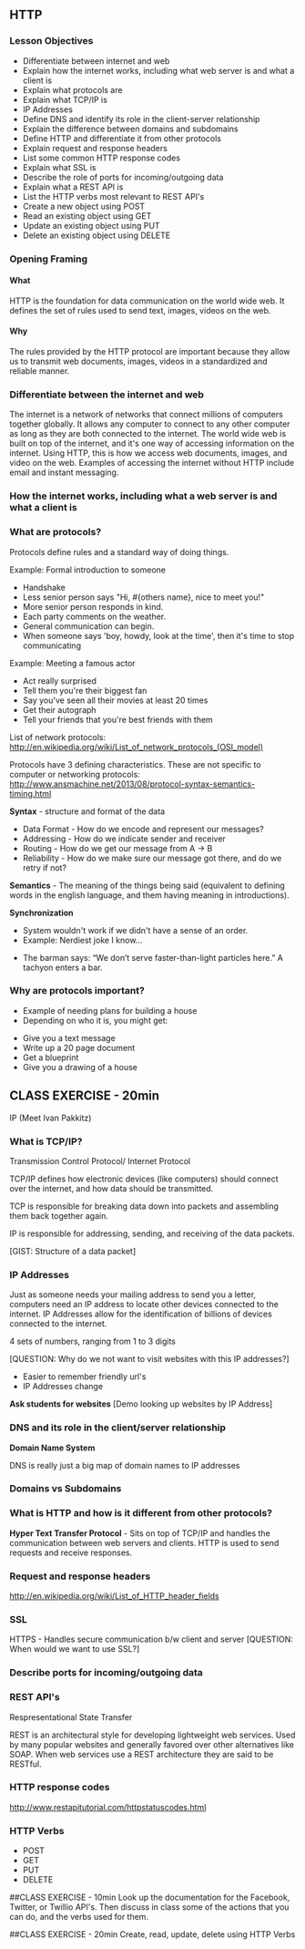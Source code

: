 ## HTTP

### Lesson Objectives

* Differentiate between internet and web
* Explain how the internet works, including what web server is and what a client is
* Explain what protocols are
* Explain what TCP/IP is
* IP Addresses
* Define DNS and identify its role in the client-server relationship
* Explain the difference between domains and subdomains
* Define HTTP and differentiate it from other protocols
* Explain request and response headers
* List some common HTTP response codes
* Explain what SSL is
* Describe the role of ports for incoming/outgoing data
* Explain what a REST API is
* List the HTTP verbs most relevant to REST API's
* Create a new object using POST
* Read an existing object using GET
* Update an existing object using PUT
* Delete an existing object using DELETE

### Opening Framing
#### What

HTTP is the foundation for data communication on the world wide web. It defines the set of rules used to send text, images, videos on the web.

#### Why

The rules provided by the HTTP protocol are important because they allow us to transmit web documents, images, videos in a standardized and reliable manner. 

### Differentiate between the internet and web

The internet is a network of networks that connect millions of computers together globally. It allows any computer to connect to any other computer as long as they are both connected to the internet. The world wide web is built on top of the internet, and it's one way of accessing information on the internet. Using HTTP, this is how we access web documents, images, and video on the web. Examples of accessing the internet without HTTP include email and instant messaging.

### How the internet works, including what a web server is and what a client is

### What are protocols?

Protocols define rules and a standard way of doing things. 

Example: 
Formal introduction to someone

- Handshake
- Less senior person says "Hi, #{others name}, nice to meet you!"
- More senior person responds in kind.
- Each party comments on the weather.
- General communication can begin.
- When someone says 'boy, howdy, look at the time', then it's time to stop communicating

Example: 
Meeting a famous actor 

- Act really surprised
- Tell them you're their biggest fan
- Say you've seen all their movies at least 20 times
- Get their autograph
- Tell your friends that you're best friends with them

List of network protocols:
http://en.wikipedia.org/wiki/List_of_network_protocols_(OSI_model)

Protocols have 3 defining characteristics. These are not specific to computer or networking protocols:
http://www.ansmachine.net/2013/08/protocol-syntax-semantics-timing.html

**Syntax** - structure and format of the data
 * Data Format - How do we encode and represent our messages?
 * Addressing - How do we indicate sender and receiver
 * Routing - How do we get our message from A -> B
 * Reliability - How do we make sure our message got there, and do we retry if not?

**Semantics** - The meaning of the things being said (equivalent to defining words in the
english language, and them having meaning in introductions).

**Synchronization** 
 - System wouldn't work if we didn't have a sense of an order.
 - Example: Nerdiest joke I know...
  * The barman says: “We don’t serve faster-than-light particles here.” A tachyon enters a bar.

### Why are protocols important? 

- Example of needing plans for building a house 
- Depending on who it is, you might get: 
 * Give you a text message
 * Write up a 20 page document
 * Get a blueprint 
 * Give you a drawing of a house

## CLASS EXERCISE - 20min
IP (Meet Ivan Pakkitz)

### What is TCP/IP?

Transmission Control Protocol/ Internet Protocol

TCP/IP defines how electronic devices (like computers) should connect over the internet, and how data should be transmitted. 

TCP is responsible for breaking data down into packets and assembling them back together again. 

IP is responsible for addressing, sending, and receiving of the data packets.

[GIST: Structure of a data packet]

### IP Addresses 

Just as someone needs your mailing address to send you a letter, computers need an IP address to locate other devices connected to the internet. IP Addresses allow for the identification of billions of devices connected to the internet. 

4 sets of numbers, ranging from 1 to 3 digits

[QUESTION: Why do we not want to visit websites with this IP addresses?]
- Easier to remember friendly url's
- IP Addresses change

**Ask students for websites**
[Demo looking up websites by IP Address]

### DNS and its role in the client/server relationship 

**Domain Name System**

DNS is really just a big map of domain names to IP addresses

### Domains vs Subdomains

### What is HTTP and how is it different from other protocols? 

**Hyper Text Transfer Protocol** - Sits on top of TCP/IP and handles the communication between web servers and clients. HTTP is used to send requests and receive responses. 

### Request and response headers

http://en.wikipedia.org/wiki/List_of_HTTP_header_fields

### SSL

HTTPS - Handles secure communication b/w client and server 
[QUESTION: When would we want to use SSL?]

### Describe ports for incoming/outgoing data

### REST API's

Respresentational State Transfer

REST is an architectural style for developing lightweight web services. Used by many popular websites and generally favored over other alternatives like SOAP. When web services use a REST architecture they are said to be RESTful. 

### HTTP response codes

http://www.restapitutorial.com/httpstatuscodes.html

### HTTP Verbs 

* POST
* GET
* PUT
* DELETE

##CLASS EXERCISE - 10min
Look up the documentation for the Facebook, Twitter, or Twillio API's. Then discuss in class some of the actions that you can do, and the verbs used for them. 

##CLASS EXERCISE - 20min 
Create, read, update, delete using HTTP Verbs 








